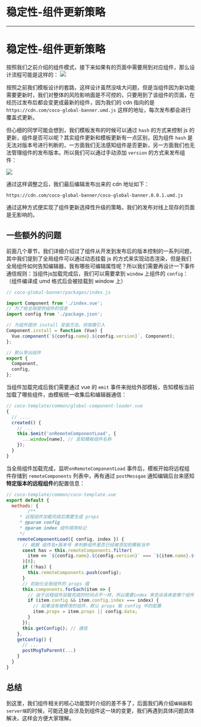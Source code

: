
# 稳定性-组件更新策略
---

# 稳定性-组件更新策略

按照我们之前介绍的组件模式，接下来如果有的页面中需要用到对应组件，那么设计流程可能是这样的： ![](https://p1-juejin.byteimg.com/tos-cn-i-k3u1fbpfcp/2aaa9426bffa4346b7538edcb2e00ff9~tplv-k3u1fbpfcp-watermark.image)

按照之前我们模板设计的套路，这样设计虽然没啥大问题，但是当组件因为新功能需要更新时，我们对整体的风险影响面是不可控的，只要用到了该组件的页面，在经历过发布后都会变更成最新的组件，因为我们的 cdn 指向的是 `https://cdn.com/coco-global-banner.umd.js` 这样的地址，每次发布都会进行覆盖式更新。

但心细的同学可能会想到，我们模板发布的时候可以通过 `hash` 的方式来控制 js 的更新，组件是否可以呢？其实组件更新和模板更新有一点区别，因为组件 `hash` 是无法对版本号进行判断的，一方面我们无法感知组件是否更新，另一方面我们也无法管理组件的发布版本。所以我们可以通过手动添加 `version` 的方式来发布组件：

![](https://p3-juejin.byteimg.com/tos-cn-i-k3u1fbpfcp/55bfe288a37f4112a27526d66caee3d5~tplv-k3u1fbpfcp-watermark.image)

通过这样调整之后，我们最后编辑发布出来的 cdn 地址如下：

```
https://cdn.com/coco-global-banner/coco-global-banner.0.0.1.umd.js
```

通过这种方式便实现了组件更新选择性升级的策略，我们的发布对线上现存的页面是无影响的。

## 一些额外的问题

前面几个章节，我们详细介绍过了组件从开发到发布后的版本控制的一系列问题，其中我们提到了全局组件可以通过动态挂载 js 的方式来实现动态渲染，但是我们全局组件如何告知编辑器，我有哪些可编辑属性呢？所以我们需要再设计一下事件通信规则：当组件js加载完成后，我们可以需要拿到 `window` 上组件的 `config`：（组件编译成 umd 格式后会被挂载到 window 上）

```js
// coco-global-banner/packages/index.js

import Component from './index.vue';
// 为了给全局提供组件的信息
import config from './package.json';

// 为组件提供 install 安装方法，供按需引入
Component.install = function (Vue) {
  Vue.component(`${config.name}.${config.version}`, Component);
};

// 默认导出组件
export {
  Component,
  config,
};
```

当组件加载完成后我们需要通过 vue 的 `emit` 事件来抛给外部模板，告知模板当前加载了哪些组件，由模板统一收集后和编辑器通信：

```js
// coco-template/common/global-component-loader.vue
{
  // ....
  created() {
    // ...
    this.$emit('onRemoteComponentLoad', {
      ...window[name], // 告知模板组件名称
    });
  }
}
```

当全局组件加载完成，监听`onRemoteComponentLoad` 事件后，模板开始将远程组件存储到 `remoteComponents` 列表中，再有通过 `postMessgae` 通知编辑后台来感知**特定版本的远程组件**的配置信息：

```js
// coco-template/common/coco-template.vue
export default {
  methods: {
        /**
     * 远程组件加载完成后需要生成 props
     * @param config
     * @param index 组件顺序标记
     */
    remoteComponentLoad({ config, index }) {
      // 根据 组件名+版本号 来判断组件是否已经被添加到模板当中
      const has = this.remoteComponents.filter(
        item => `${config.name}.${config.version}` === `${item.name}.${item.version}`
      )[0];
      if (!has) {
        this.remoteComponents.push(config);
      }
      // 初始化全局组件的 props 值
      this.components.forEach(item => {
        // 由于远程组件加载完成的时间点不一样，所以需要index 来告诉具体是哪个组件 load 完成
        if (item.config && item.config.index === index) {
          // 如果没有被修改的组件，默认 props 取 config 中的配置
          item.props = item.props || config.data;
        }
      });
      this.getConfig(); // 通信
    },
    getConfig() {
      // ...
      postMsgToParent(...)
    }
  }
}
```

## 总结

到这里，我们组件相关的核心功能暂时介绍的差不多了，后面我们再介绍`编辑器`和`server端`的时候，可能还是会涉及到组件这一块的变更，我们再遇到具体问题具体解决，这样会方便大家理解。
    